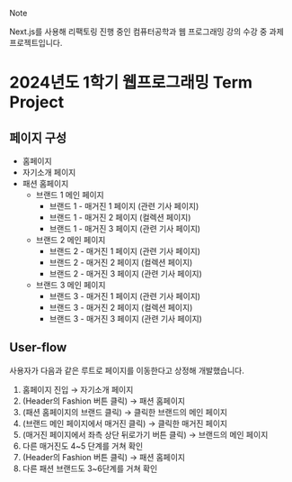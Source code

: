 > [!NOTE]
> Next.js를 사용해 리팩토링 진행 중인 컴퓨터공학과 웹 프로그래밍 강의 수강 중 과제 프로젝트입니다.

# 2024년도 1학기 웹프로그래밍 **Term Project**

## 페이지 구성

- 홈페이지
- 자기소개 페이지
- 패션 홈페이지
  - 브랜드 1 메인 페이지
    - 브랜드 1 - 매거진 1 페이지 (관련 기사 페이지)
    - 브랜드 1 - 매거진 2 페이지 (컬렉션 페이지)
    - 브랜드 1 - 매거진 3 페이지 (관련 기사 페이지)
  - 브랜드 2 메인 페이지
    - 브랜드 2 - 매거진 1 페이지 (관련 기사 페이지)
    - 브랜드 2 - 매거진 2 페이지 (컬렉션 페이지)
    - 브랜드 2 - 매거진 3 페이지 (관련 기사 페이지)
  - 브랜드 3 메인 페이지
    - 브랜드 3 - 매거진 1 페이지 (관련 기사 페이지)
    - 브랜드 3 - 매거진 2 페이지 (컬렉션 페이지)
    - 브랜드 3 - 매거진 3 페이지 (관련 기사 페이지)

## User-flow

사용자가 다음과 같은 루트로 페이지를 이동한다고 상정해 개발했습니다.

1. 홈페이지 진입 → 자기소개 페이지
2. (Header의 Fashion 버튼 클릭) → 패션 홈페이지
3. (패션 홈페이지의 브랜드 클릭) → 클릭한 브랜드의 메인 페이지
4. (브랜드 메인 페이지에서 매거진 클릭) → 클릭한 매거진 페이지
5. (매거진 페이지에서 좌측 상단 뒤로가기 버튼 클릭) → 브랜드의 메인 페이지
6. 다른 매거진도 4~5 단계를 거쳐 확인
7. (Header의 Fashion 버튼 클릭) → 패션 홈페이지
8. 다른 패션 브랜드도 3~6단계를 거쳐 확인
